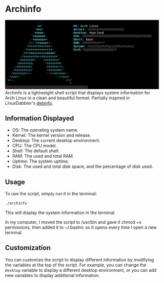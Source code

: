 # Archinfo
![screenshot](./img/archinfo.png)
Archinfo is a lightweight shell script that displays system information for Arch Linux in a clean and beautiful format. Partially inspired in LinuxDabbler's [debinfo](https://github.com/linuxdabbler/debinfo/tree/master). 

## Information Displayed

- OS: The operating system name.
- Kernel: The kernel version and release.
- Desktop: The current desktop environment.
- CPU: The CPU model.
- Shell: The default shell.
- RAM: The used and total RAM.
- Uptime: The system uptime.
- Disk: The used and total disk space, and the percentage of disk used.

## Usage

To use the script, simply run it in the terminal:

```bash
./archinfo
```
This will display the system information in the terminal.

In my computer, I moved the script to /usr/bin and gave it chmod +x permissions, then added it to ~/.bashrc so it opens every time I open a new terminal.



## Customization

You can customize the script to display different information by modifying the variables at the top of the script. For example, you can change the `Desktop` variable to display a different desktop environment, or you can add new variables to display additional information.